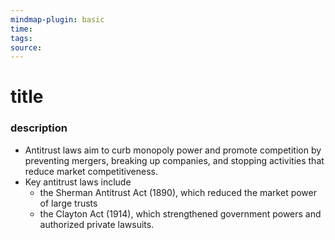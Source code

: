 ```yaml
---
mindmap-plugin: basic
time: 
tags: 
source:
---
```

# title
### description
- Antitrust laws aim to curb monopoly power and promote competition by preventing mergers, breaking up companies, and stopping activities that reduce market competitiveness.
- Key antitrust laws include 
	- the Sherman Antitrust Act (1890), which reduced the market power of large trusts
	- the Clayton Act (1914), which strengthened government powers and authorized private lawsuits.